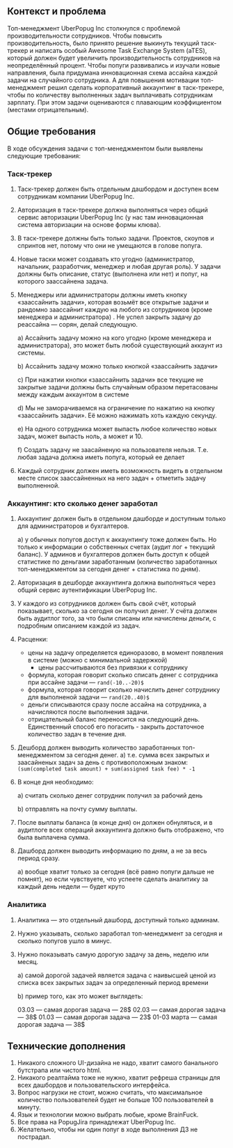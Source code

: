 ## **Контекст и проблема**

Топ-менеджмент UberPopug Inc столкнулся с проблемой производительности сотрудников. Чтобы повысить производительность, было принято решение выкинуть текущий таск-трекер и написать особый Awesome Task Exchange System (aTES), который должен будет увеличить производительность сотрудников на неопределённый процент. Чтобы попуги развивались и изучали новые направления, была придумана инновационная схема ассайна каждой задачи на случайного сотрудника. А для повышения мотивации топ-менеджмент решил сделать корпоративный аккаунтинг в таск-трекере, чтобы по количеству выполненных задач выплачивать сотрудникам зарплату. При этом задачи оцениваются с плавающим коэффициентом (местами отрицательным).

## **Общие требования**

В ходе обсуждения задачи с топ-менеджментом были выявлены следующие требования:

### **Таск-трекер**

1. Таск-трекер должен быть отдельным дашбордом и доступен всем сотрудникам компании UberPopug Inc.
2. Авторизация в таск-трекере должна выполняться через общий сервис авторизации UberPopug Inc (у нас там инновационная система авторизации на основе формы клюва).
3. В таск-трекере должны быть только задачи. Проектов, скоупов и спринтов нет, потому что они не умещаются в голове попуга.
4. Новые таски может создавать кто угодно (администратор, начальник, разработчик, менеджер и любая другая роль). У задачи должны быть описание, статус (выполнена или нет) и попуг, на которого заассайнена задача.
5. Менеджеры или администраторы должны иметь кнопку «заассайнить задачи», которая возьмёт все открытые задачи и рандомно заассайнит каждую на любого из сотрудников (кроме менеджера и администратора) . Не успел закрыть задачу до реассайна — сорян, делай следующую.

   a) Ассайнить задачу можно на кого угодно (кроме менеджера и администратора), это может быть любой существующий аккаунт из системы.

   b) Ассайнить задачу можно только кнопкой «заассайнить задачи»

   c) При нажатии кнопки «заассайнить задачи» все текущие не закрытые задачи должны быть случайным образом перетасованы между каждым аккаунтом в системе

   d) Мы не заморачиваемся на ограничение по нажатию на кнопку «заассайнить задачи». Её можно нажимать хоть каждую секунду.

   e) На одного сотрудника может выпасть любое количество новых задач, может выпасть ноль, а может и 10.

   f) Создать задачу не заасайненую на пользователя нельзя. Т.е. любая задача должна иметь попуга, который ее делает

6. Каждый сотрудник должен иметь возможность видеть в отдельном месте список заассайненных на него задач + отметить задачу выполненной.

### **Аккаунтинг: кто сколько денег заработал**

1. Аккаунтинг должен быть в отдельном дашборде и доступным только для администраторов и бухгалтеров.

   a) у обычных попугов доступ к аккаунтингу тоже должен быть. Но только к информации о собственных счетах (аудит лог + текущий баланс). У админов и бухгалтеров должен быть доступ к общей статистике по деньгами заработанным (количество заработанных топ-менеджментом за сегодня денег + статистика по дням).

2. Авторизация в дешборде аккаунтинга должна выполняться через общий сервис аутентификации UberPopug Inc.
3. У каждого из сотрудников должен быть свой счёт, который показывает, сколько за сегодня он получил денег. У счёта должен быть аудитлог того, за что были списаны или начислены деньги, с подробным описанием каждой из задач.
4. Расценки:
    - цены на задачу определяется единоразово, в момент появления в системе (можно с минимальной задержкой)
        - цены рассчитываются без привязки к сотруднику
    - формула, которая говорит сколько списать денег с сотрудника при ассайне задачи — `rand(-10..-20)$`
    - формула, которая говорит сколько начислить денег сотруднику для выполненой задачи — `rand(20..40)$`
    - деньги списываются сразу после ассайна на сотрудника, а начисляются после выполнения задачи.
    - отрицательный баланс переносится на следующий день. Единственный способ его погасить - закрыть достаточное количество задач в течение дня.
5. Дешборд должен выводить количество заработанных топ-менеджментом за сегодня денег.
   a) т.е. сумма всех закрытых и заасайненых задач за день с противоположным знаком: `(sum(completed task amount) + sum(assigned task fee) * -1`
6. В конце дня необходимо:

   a) считать сколько денег сотрудник получил за рабочий день

   b) отправлять на почту сумму выплаты.

7. После выплаты баланса (в конце дня) он должен обнуляться, и в аудитлоге всех операций аккаунтинга должно быть отображено, что была выплачена сумма.
8. Дашборд должен выводить информацию по дням, а не за весь период сразу.

   a) вообще хватит только за сегодня (всё равно попуги дальше не помнят), но если чувствуете, что успеете сделать аналитику за каждый день недели — будет круто


### **Аналитика**

1. Аналитика — это отдельный дашборд, доступный только админам.
2. Нужно указывать, сколько заработал топ-менеджмент за сегодня и сколько попугов ушло в минус.
3. Нужно показывать самую дорогую задачу за день, неделю или месяц.

   a) самой дорогой задачей является задача с наивысшей ценой из списка всех закрытых задач за определенный период времени

   b) пример того, как это может выглядеть:

   03.03 — самая дорогая задача — 28$
   02.03 — самая дорогая задача — 38$
   01.03 — самая дорогая задача — 23$
   01-03 марта — самая дорогая задача — 38$


## **Технические дополнения**

1. Никакого сложного UI-дизайна не надо, хватит самого банального бутстрапа или чистого html.
2. Никакого реалтайма тоже не нужно, хватит рефреша страницы для всех дашбордов и пользовательского интерфейса.
3. Вопрос нагрузки не стоит, можно считать, что максимальное количество пользователей будет не больше 100 пользователей в минуту.
4. Язык и технологии можно выбрать любые, кроме BrainFuck.
5. Все права на PopugJira принадлежат UberPopug Inc.
6. Желательно, чтобы ни один попуг в ходе выполнения ДЗ не пострадал.